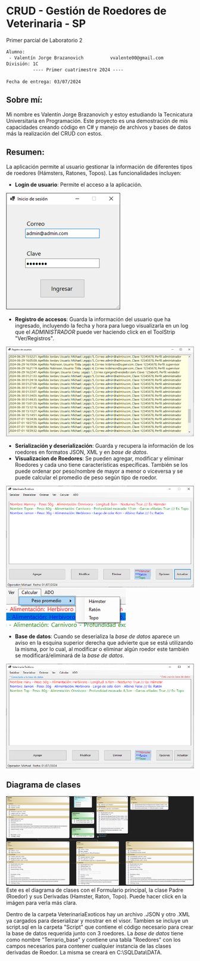 # CRUD - Gestión de Roedores de Veterinaria - SP
Primer parcial de Laboratorio 2

```
Alumno:
 - Valentín Jorge Brazanovich          vvalente00@gmail.com
División: 1C
          ---- Primer cuatrimestre 2024 ----

Fecha de entrega: 03/07/2024
```

## Sobre mí: 
Mi nombre es Valentín Jorge Brazanovich y estoy estudiando la Tecnicatura Universitaria en Programación. 
Este proyecto es una demostración de mis capacidades creando código en C# y manejo de archivos y bases de datos más la realización del CRUD con estos.

## Resumen: 
La aplicación permite al usuario gestionar la información de diferentes tipos de roedores (Hámsters, Ratones, Topos). Las funcionalidades incluyen:
- **Login de usuario**: Permite el acceso a la aplicación.

![](Capturas/Login.png)


- **Registro de accesos**: Guarda la información del usuario que ha ingresado, incluyendo la fecha y hora para luego visualizarla en un log que el *ADMINISTRADOR*
puede ver haciendo click en el ToolStrip "Ver/Registros".

![](Capturas/RegistroCompleto.png)


- **Serialización y deserialización**: Guarda y recupera la información de los roedores en formatos JSON, XML y en *base de datos*.
- **Visualizacion de Roedores**: Se pueden agregar, modificar y eliminar Roedores y cada uno tiene características específicas.
También se los puede ordenar por peso/nombre de mayor a menor o viceversa y se puede calcular el promedio de peso según tipo de roedor.

![](Capturas/VisualizadorRoedoresCompleto.png)
![](Capturas/NuevosBotonesCompleto.png)


- **Base de datos**: Cuando se deserializa la *base de datos* aparece un aviso en la esquina superior derecha que advierte que se está utilizando la misma, 
por lo cual, al modificar o eliminar algún roedor este también se modificará/eliminará de la *base de datos*.

![](Capturas/VisualizadorRoedoresSQLCompleto.png)



## Diagrama de clases
![Diagrama de Clases](Capturas/DiagramaCompleto.png)
Este es el diagrama de clases con el Formulario principal, la clase Padre (Roedor) y sus Derivadas (Hamster, Raton, Topo).
Puede hacer click en la imágen para verla más clara.


Dentro de la carpeta VeterinariaExoticos hay un archivo .JSON y otro .XML ya cargados para deserializar y mostrar en el visor. Tambien se incluye un script.sql en
la carpeta "Script" que contiene el código necesario para crear la base de datos requerida junto con 3 roedores. La *base de datos* tiene como nombre "Terrario_base"
y contiene una tabla "Roedores" con los campos necesarios para contener cualquier instancia de las clases derivadas de Roedor. La misma se creará en C:\SQLData\DATA.
